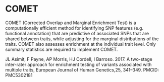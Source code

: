 # COMET
COMET (Corrected Overlap and Marginal Enrichment Test) is a computationally efficient method for identifying SNP features (e.g. functional annotation) that are predictive of associated SNPs that are shared between traits, while adjusting for the marginal distributions of the traits. COMET also assesses enrichment at the individual trait level. Only summary statistics are required to implement COMET.

JL Asimit, F Payne, AP Morris, HJ Cordell, I Barroso. 2017. A two-stage inter-rater approach for enrichment testing of variants associated with multiple traits, European Journal of Human Genetics,25, 341–349. 
PMCID: PMC5302181
